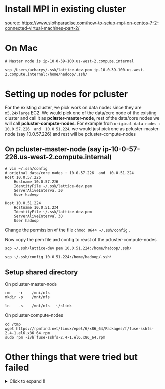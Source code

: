 # Install MPI in existing cluster

source: https://www.slothparadise.com/how-to-setup-mpi-on-centos-7-2-connected-virtual-machines-part-2/

# On Mac
```shell script
# Master node is ip-10-0-39-100.us-west-2.compute.internal

scp /Users/acharys/.ssh/lattice-dev.pem ip-10-0-39-100.us-west-2.compute.internal:/home/hadoop/.ssh/
```

# Setting up nodes for pcluster
For the existing cluster, we pick work on data nodes since they are ```m5.24xlarge``` EC2.
We would pick one of the data/core node of the existing cluster and call it as **pcluster-master-node**, rest of the data/core nodes we will call **pcluster-compute-nodes**. For example from ```original data nodes : 10.0.57.226  and  10.0.51.224```, we would just pick one as pcluster-master-node (say 10.0.57.226) and rest will be pcluster-compute-nodes
## On pcluster-master-node (say ip-10-0-57-226.us-west-2.compute.internal)
```shell script
# vim ~/.ssh/config
# original data/core nodes : 10.0.57.226  and  10.0.51.224
Host 10.0.57.226
    Hostname 10.0.57.226
    IdentityFile ~/.ssh/lattice-dev.pem
    ServerAliveInterval 30
    User hadoop

Host 10.0.51.224
    Hostname 10.0.51.224
    IdentityFile ~/.ssh/lattice-dev.pem
    ServerAliveInterval 30
    User hadoop
```
Change the permission of the file ```chmod 0644 ~/.ssh/config``` .

Now copy the pem file and config to reast of the pcluster-compute-nodes
```shell script
scp ~/.ssh/lattice-dev.pem 10.0.51.224:/home/hadoop/.ssh/

scp ~/.ssh/config 10.0.51.224:/home/hadoop/.ssh/
```

## Setup shared directory
On pcluster-master-node
```
rm    -r    /mnt/nfs
mkdir -p    /mnt/nfs

ln    -s    /mnt/nfs   ~/slink
```

On pcluster-compute-nodes
```
cd /tmp
wget https://rpmfind.net/linux/epel/6/x86_64/Packages/f/fuse-sshfs-2.4-1.el6.x86_64.rpm
sudo rpm -ivh fuse-sshfs-2.4-1.el6.x86_64.rpm

```
# Other things that were tried but failed
<details>
  <summary>Click to expand !!</summary>
```
# https://serverfault.com/questions/312472/what-does-that-mean-packages-excluded-due-to-repository-priority-protections

# https://github.com/libfuse/libfuse
cd /tmp
wget https://github.com/libfuse/libfuse/archive/fuse-3.9.2.tar.gz
tar xvf fuse-3.9.2.tar.gz
cd libfuse-fuse-3.9.2
mkdir build ; cd build
meson ..
ninja
sudo /usr/local/bin/ninja install




# https://www.howtoforge.com/tutorial/how-to-install-sshfs-on-centos-7/
# https://jamesnbr.wordpress.com/2019/10/24/install-sshfs-3-5-2-on-centos-8-rhel-8/
cd /tmp
wget https://github.com/libfuse/sshfs/archive/sshfs-3.7.0.tar.gz
tar xvf sshfs-3.7.0.tar.gz
cd sshfs-sshfs-3.7.0/
sudo pip-3.6 install meson ninja
# sudo yum install fuse3 fuse3-devel -y
mkdir build ; cd build


sudo yum upgrade
sudo yum install epel-release
sudo yum makecache fast

sudo yum install sshfs &&
mkdir -p /scratch/home/ec2-user &&
sshfs $MASTER_NODE:/scratch/home/ec2-user /scratch/home/ec2-user && df -h
```
</details>

